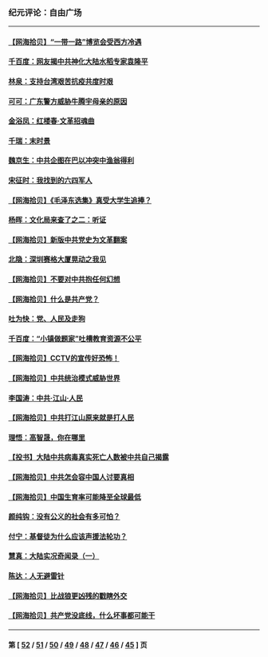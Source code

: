 ### 纪元评论：自由广场
---
#### [【网海拾贝】“一带一路”博览会受西方冷遇](../../pages/nsc993/n12971787.md) 
#### [千百度：网友揭中共神化大陆水稻专家袁隆平](../../pages/nsc993/n12971733.md) 
#### [林泉：支持台湾艰苦抗疫共度时艰](../../pages/nsc993/n12971350.md) 
#### [可可：广东警方威胁牛腾宇母亲的原因](../../pages/nsc993/n12971100.md) 
#### [金浴凤：红楼春·文革招魂曲](../../pages/nsc993/n12970354.md) 
#### [千瑞：末时景](../../pages/nsc993/n12970337.md) 
#### [魏京生：中共企图在巴以冲突中渔翁得利](../../pages/nsc993/n12970286.md) 
#### [宋征时：我找到的六四军人](../../pages/nsc993/n12970213.md) 
#### [【网海拾贝】《毛泽东选集》真受大学生追捧？](../../pages/nsc993/n12968779.md) 
#### [杨晖：文化局来查了之二：听证](../../pages/nsc993/n12966528.md) 
#### [【网海拾贝】新版中共党史为文革翻案](../../pages/nsc993/n12967526.md) 
#### [北隐：深圳赛格大厦晃动之我见](../../pages/nsc993/n12967393.md) 
#### [【网海拾贝】不要对中共抱任何幻想](../../pages/nsc993/n12965222.md) 
#### [【网海拾贝】什么是共产党？](../../pages/nsc993/n12962781.md) 
#### [吐为快：党、人民及走狗](../../pages/nsc993/n12962747.md) 
#### [千百度：“小镇做题家”吐槽教育资源不公平](../../pages/nsc993/n12962705.md) 
#### [【网海拾贝】CCTV的宣传好恐怖！](../../pages/nsc993/n12959984.md) 
#### [【网海拾贝】中共统治模式威胁世界](../../pages/nsc993/n12957622.md) 
#### [李国涛：中共‧江山‧人民](../../pages/nsc993/n12957502.md) 
#### [【网海拾贝】中共打江山原来就是打人民](../../pages/nsc993/n12954345.md) 
#### [理悟：高智晟，你在哪里](../../pages/nsc993/n12953115.md) 
#### [【投书】大陆中共病毒真实死亡人数被中共自己揭露](../../pages/nsc993/n12953050.md) 
#### [【网海拾贝】中共怎会容中国人讨要真相](../../pages/nsc993/n12952161.md) 
#### [【网海拾贝】中国生育率可能降至全球最低](../../pages/nsc993/n12948793.md) 
#### [颜纯钩：没有公义的社会有多可怕？](../../pages/nsc993/n12947626.md) 
#### [付宁：基督徒为什么应该声援法轮功？](../../pages/nsc993/n12947233.md) 
#### [慧真：大陆实况奇闻录（一）](../../pages/nsc993/n12945811.md) 
#### [陈达：人无避雷针](../../pages/nsc993/n12947098.md) 
#### [【网海拾贝】比战狼更凶残的戳瞎外交](../../pages/nsc993/n12945717.md) 
#### [【网海拾贝】共产党没底线，什么坏事都可能干](../../pages/nsc993/n12942090.md) 

---
#### 第 [ [52](./52.md) / [51](./51.md) / [50](./50.md) / [49](./49.md) / [48](./48.md) / [47](./47.md) / [46](./46.md) / [45](./45.md) ] 页
